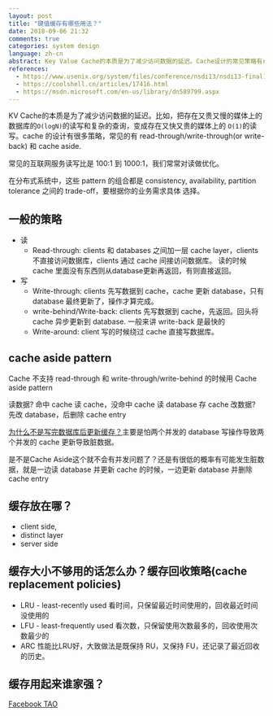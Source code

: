 ```yaml
---
layout: post
title: "键值缓存有哪些用法？"
date: 2018-09-06 21:32
comments: true
categories: system design
language: zh-cn
abstract: Key Value Cache的本质是为了减少访问数据的延迟。Cache设计的常见策略有read-through/write-through和cache aside.具体的策略要根据你的业务需求具体选择。
references:
  - https://www.usenix.org/system/files/conference/nsdi13/nsdi13-final170_update.pdf
  - https://coolshell.cn/articles/17416.html
  - https://msdn.microsoft.com/en-us/library/dn589799.aspx
---
```


KV Cache的本质是为了减少访问数据的延迟。比如，把存在又贵又慢的媒体上的数据库的`O(logN)`的读写和复杂的查询，变成存在又快又贵的媒体上的
`O(1)`的读写。cache 的设计有很多策略，常见的有 read-through/write-through(or write-back) 和 cache aside.

常见的互联网服务读写比是 100:1 到 1000:1，我们常常对读做优化。

在分布式系统中，这些 pattern 的组合都是 consistency, availability, partition tolerance 之间的 trade-off，要根据你的业务需求具体
选择。

## 一般的策略

- 读
    - Read-through: clients 和 databases 之间加一层 cache layer，clients 不直接访问数据库，clients 通过 cache 间接访问数据库。
读的时候 cache 里面没有东西则从database更新再返回，有则直接返回。
- 写
    - Write-through: clients 先写数据到 cache，cache 更新 database，只有 database 最终更新了，操作才算完成。
    - write-behind/Write-back: clients 先写数据到 cache，先返回。回头将 cache 异步更新到 database. 一般来讲 write-back 是最快的
    - Write-around: client 写的时候绕过 cache 直接写数据库。

## cache aside pattern

Cache 不支持 read-through 和 write-through/write-behind 的时候用 Cache aside pattern

读数据? 命中 cache 读 cache，没命中 cache 读 database 存 cache
改数据? 先改 database，后删除 cache entry

[为什么不是写完数据库后更新缓存？](https://www.quora.com/Why-does-Facebook-use-delete-to-remove-the-key-value-pair-in-Memcached-instead-of-updating-the-Memcached-during-write-request-to-the-backend)主要是怕两个并发的 database 写操作导致两个并发的 cache 更新导致脏数据。

是不是Cache Aside这个就不会有并发问题了？还是有很低的概率有可能发生脏数据，就是一边读 database 并更新 cache 的时候，一边更新 database 并删除 cache entry

## 缓存放在哪？

- client side,
- distinct layer
- server side

## 缓存大小不够用的话怎么办？缓存回收策略(cache replacement policies)

- LRU - least-recently used 看时间，只保留最近时间使用的，回收最近时间没使用的
- LFU - least-frequently used 看次数，只保留使用次数最多的，回收使用次数最少的
- ARC 性能比LRU好，大致做法是既保持 RU，又保持 FU，还记录了最近回收的历史。

## 缓存用起来谁家强？

<a target="_blank" href="https://www.usenix.org/system/files/conference/atc13/atc13-bronson.pdf">Facebook TAO</a>
